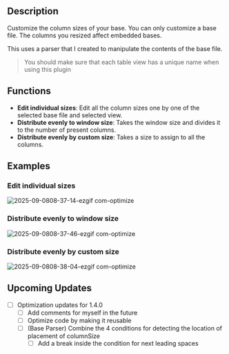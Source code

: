 ## Description

Customize the column sizes of your base. You can only customize a base file. The columns you resized affect embedded bases.

This uses a parser that I created to manipulate the contents of the base file.

> You should make sure that each table view has a unique name when using this plugin

## Functions

-   **Edit individual sizes**: Edit all the column sizes one by one of the selected base file and selected view.
-   **Distribute evenly to window size**: Takes the window size and divides it to the number of present columns.
-   **Distribute evenly by custom size**: Takes a size to assign to all the columns.

## Examples

### Edit individual sizes

![2025-09-0808-37-14-ezgif com-optimize](https://github.com/user-attachments/assets/4acf6e0d-4fe8-48eb-86b3-0c0847049390)

### Distribute evenly to window size

![2025-09-0808-37-46-ezgif com-optimize](https://github.com/user-attachments/assets/a246d712-bde0-46a3-92b6-cab360879e95)

### Distribute evenly by custom size

![2025-09-0808-38-04-ezgif com-optimize](https://github.com/user-attachments/assets/97af8258-678c-4a8f-bf43-0cd0cd94b90f)

## Upcoming Updates

-   [ ] Optimization updates for 1.4.0
    -   [ ] Add comments for myself in the future
    -   [ ] Optimize code by making it reusable
    -   [ ] (Base Parser) Combine the 4 conditions for detecting the location of placement of columnSize
        -   [ ] Add a break inside the condition for next leading spaces
